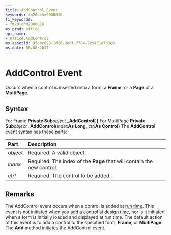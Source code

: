 ```yaml
---
title: AddControl Event
keywords: fm20.chm2000010
f1_keywords:
- fm20.chm2000010
ms.prod: office
api_name:
- Office.AddControl
ms.assetid: 9febc628-1d26-9ecf-7f04-7c9431a7b9c8
ms.date: 06/08/2017
---
```



# AddControl Event



Occurs when a control is inserted onto a form, a  **Frame**, or a **Page** of a **MultiPage**.

## Syntax

For Frame **Private Sub**_object_ _**AddControl( )**
For MultiPage **Private Sub**_object_ _**AddControl(**_index_**As Long**, _ctrl_**As Control)**
The  **AddControl** event syntax has these parts:


|**Part**|**Description**|
|:-----|:-----|
| _object_|Required. A valid object.|
| _index_|Required. The index of the  **Page** that will contain the new control.|
| _ctrl_|Required. The control to be added.|

## Remarks

The AddControl event occurs when a control is added at [run time](../../Glossary/vbe-glossary.md). This event is not initiated when you add a control at [design time](../../Glossary/vbe-glossary.md), nor is it initiated when a form is initially loaded and displayed at run time.
The default action of this event is to add a control to the specified form,  **Frame**, or **MultiPage**.
The  **Add** method initiates the AddControl event.

